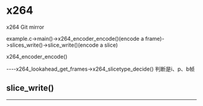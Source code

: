 # x264
x264 Git mirror

example.c->main()->x264_encoder_encode()(encode a frame)->slices_write()->slice_write()(encode a slice)

x264_encoder_encode()

----x264_lookahead_get_frames->x264_slicetype_decide() 判断是i、p、b帧
## slice_write()
----
